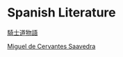 # Spanish Literature

[騎士道物語](Spanish%20Literature%205f7c2ef01fe0446484688ce8735ab727/%E9%A8%8E%E5%A3%AB%E9%81%93%E7%89%A9%E8%AA%9E%2026f4c9cbf1d443e2b73f56e3233a7d73.md)

[Miguel de Cervantes Saavedra](Spanish%20Literature%205f7c2ef01fe0446484688ce8735ab727/Miguel%20de%20Cervantes%20Saavedra%20961bbf2f1050457f81260232832c6516.md)